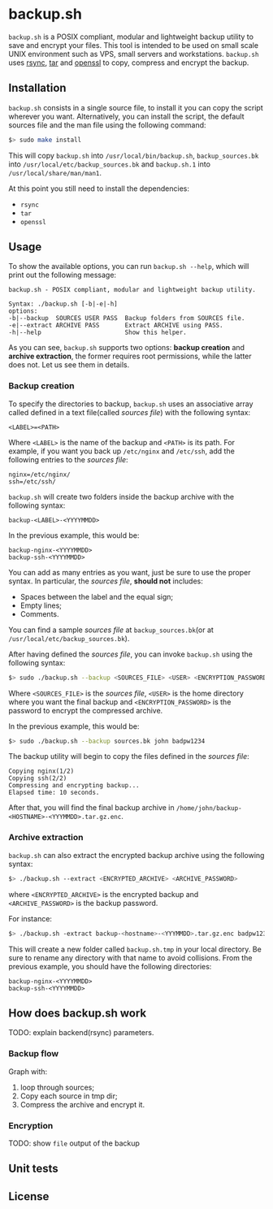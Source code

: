# backup.sh
`backup.sh` is a POSIX compliant, modular and lightweight backup utility to save and encrypt your files.
This tool is intended to be used on small scale UNIX environment such as VPS, small servers and 
workstations. `backup.sh` uses [rsync](https://linux.die.net/man/1/rsync), [tar](https://linux.die.net/man/1/tar)
and [openssl](https://linux.die.net/man/1/openssl) to copy, compress and encrypt the backup. 

## Installation
`backup.sh` consists in a single source file, to install it you can copy the script wherever you want.
Alternatively, you can install the script, the default sources file and the man file using the following command:
```sh
$> sudo make install
```
This will copy `backup.sh` into `/usr/local/bin/backup.sh`, `backup_sources.bk` into `/usr/local/etc/backup_sources.bk` and
`backup.sh.1` into `/usr/local/share/man/man1`.

At this point you still need to install the dependencies:
- `rsync`
- `tar`
- `openssl`

## Usage
To show the available options, you can run `backup.sh --help`, which will print out the following message:
```text
backup.sh - POSIX compliant, modular and lightweight backup utility.

Syntax: ./backup.sh [-b|-e|-h]
options:
-b|--backup  SOURCES USER PASS  Backup folders from SOURCES file.
-e|--extract ARCHIVE PASS       Extract ARCHIVE using PASS.
-h|--help                       Show this helper.
```

As you can see, `backup.sh` supports two options: **backup creation** and **archive extraction**, the former requires
root permissions, while the latter does not. Let us see them in details.

### Backup creation
To specify the directories to backup, `backup.sh` uses an associative array called
defined in a text file(called _sources file_) with the following syntax:

```text
<LABEL>=<PATH>
```

Where `<LABEL>` is the name of the backup and `<PATH>` is its path. For example,
if you want you back up `/etc/nginx` and `/etc/ssh`, add the following entries to the _sources file_:

```text
nginx=/etc/nginx/
ssh=/etc/ssh/
```

`backup.sh` will create two folders inside the backup archive with the following syntax:
```text
backup-<LABEL>-<YYYYMMDD>
```

In the previous example, this would be:
```text
backup-nginx-<YYYYMMDD>
backup-ssh-<YYYYMMDD>
```

You can add as many entries as you want, just be sure to use the proper syntax. In particular,
the _sources file_, **should not** includes:
- Spaces between the label and the equal sign;  
- Empty lines;  
- Comments.

You can find a sample _sources file_ at `backup_sources.bk`(or at `/usr/local/etc/backup_sources.bk`).

After having defined the _sources file_, you can invoke `backup.sh` using the following syntax:
```sh
$> sudo ./backup.sh --backup <SOURCES_FILE> <USER> <ENCRYPTION_PASSWORD>
```

Where `<SOURCES_FILE>` is the _sources file_, `<USER>` is the home directory where you want the final backup
and `<ENCRYPTION_PASSWORD>` is the password to encrypt the compressed archive.

In the previous example, this would be:
```sh
$> sudo ./backup.sh --backup sources.bk john badpw1234
```

The backup utility will begin to copy the files defined in the _sources file_:
```text
Copying nginx(1/2)
Copying ssh(2/2)
Compressing and encrypting backup...
Elapsed time: 10 seconds.
```

After that, you will find the final backup archive in `/home/john/backup-<HOSTNAME>-<YYYMMDD>.tar.gz.enc`.

### Archive extraction
`backup.sh` can also extract the encrypted backup archive using the following syntax:

```sh
$> ./backup.sh --extract <ENCRYPTED_ARCHIVE> <ARCHIVE_PASSWORD>
```

where `<ENCRYPTED_ARCHIVE>` is the encrypted backup and `<ARCHIVE_PASSWORD>` is the backup password.

For instance:

```sh
$> ./backup.sh -extract backup-<hostname>-<YYYMMDD>.tar.gz.enc badpw1234
```

This will create a new folder called `backup.sh.tmp` in your local directory. Be sure to rename any directory
with that name to avoid collisions. From the previous example, you should have the following directories:
```text
backup-nginx-<YYYYMMDD>
backup-ssh-<YYYYMMDD>
```


## How does backup.sh work
TODO: explain backend(rsync) parameters.
### Backup flow
Graph with:
1. loop through sources;
2. Copy each source in tmp dir;
3. Compress the archive and encrypt it.
### Encryption
TODO: show `file` output of the backup

## Unit tests
## License

